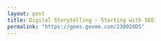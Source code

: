 ```yaml
---
layout: post
title: Digital Storytelling - Starting with SEO
permalink: "https://gems.gevme.com/230920DS"
---
```

